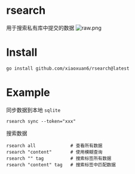 # rsearch

用于搜索私有库中提交的数据
![raw.png](https://x.imgs.ovh/x/2023/09/04/64f531af6c5c1.png)

# Install

```bash
go install github.com/xiaoxuan6/rsearch@latest
```

# Example

同步数据到本地 `sqlite`

```darcs
rsearch sync --token="xxx"
```

搜索数据

```darcs
rsearch all             # 查看所有数据
rsearch "content"       # 使用模糊查询
rsearch "" tag          # 搜索标签所有数据
rsearch "content" tag   # 搜索标签中匹配数据
```
